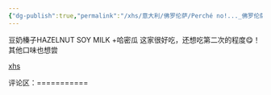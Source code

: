 ```yaml
---
{"dg-publish":true,"permalink":"/xhs/意大利/佛罗伦萨/Perché no!..._佛罗伦萨/","tags":["rednote","佛罗伦萨"],"created":"2025-03-17T22:01:38.849+08:00","updated":"2025-03-20T22:46:14.808+08:00"}
---
```


 

豆奶榛子HAZELNUT SOY MILK +哈密瓜
这家很好吃，还想吃第二次的程度😋！其他口味也想尝

[xhs](https://www.xiaohongshu.com/explore/64bdddad000000000a0192cd?xsec_token=ABdJDZRQiIdl5Fy9GkQvjP2nzKkdxx4BK4SVDwMkAqikg=&xsec_source=pc_user)

评论区：===========

